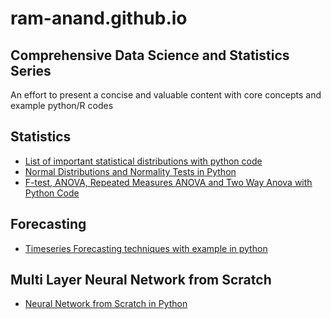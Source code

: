 # ram-anand.github.io
## Comprehensive Data Science and Statistics Series
An effort to present a concise and valuable content with core concepts and example python/R codes

## Statistics
 - <a href="https://github.com/ram-anand/ram-anand.github.io/blob/main/List_of_Statistical_Distributions_for_Data_Science_Python.ipynb"> List of important statistical distributions with python code </a>
 - <a href="https://github.com/ram-anand/ram-anand.github.io/blob/main/Normal_Distribution_and_Normality_Tests_in_Python.ipynb"> Normal Distributions and Normality Tests in Python </a>
 - <a href="https://github.com/ram-anand/ram-anand.github.io/blob/main/ANOVA%2C_RM%2C_TWO_WAY%2C_F_test_with_code.ipynb"> F-test, ANOVA, Repeated Measures ANOVA and Two Way Anova with Python Code</a>

## Forecasting
 - <a href="https://github.com/ram-anand/ram-anand.github.io/blob/main/List_of_Forecasting_Models_Basic_Exponential_Holts_ARIMA_in_Python.ipynb"> Timeseries Forecasting techniques with example in python </a>

## Multi Layer Neural Network from Scratch
 - <a href="https://github.com/ram-anand/ram-anand.github.io/blob/main/Multiple_Layer_Neural_Network_Implementation(Forward_and_Back_Propagation_Gradient_Descent).ipynb"> Neural Network from Scratch in Python </a>
 
 
